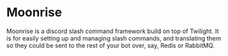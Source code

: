 # Moonrise

Moonrise is a discord slash command framework build on top of Twilight. It is for easily setting up and managing slash commands, and translating them so they could be sent to the rest of your bot over, say, Redis or RabbitMQ.
